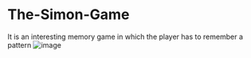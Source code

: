 # The-Simon-Game
It is an interesting memory game in which the player has to remember a pattern 
![image](https://user-images.githubusercontent.com/81105350/134469321-88c13038-030d-4c76-ac48-34ecd28db605.png)


